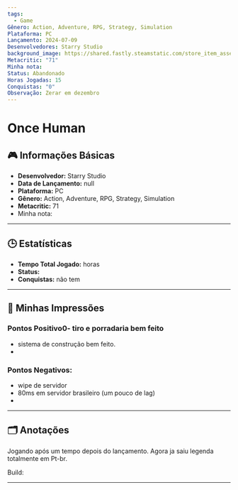 ```yaml
---
tags:
  - Game
Gênero: Action, Adventure, RPG, Strategy, Simulation
Plataforma: PC
Lançamento: 2024-07-09
Desenvolvedores: Starry Studio
background_image: https://shared.fastly.steamstatic.com/store_item_assets/steam/apps/2139460/1cb609239ad1bbfca0d8c054bd12a1d1e9f8dccf/capsule_616x353.jpg?t=1733472700
Metacritic: "71"
Minha nota: 
Status: Abandonado
Horas Jogadas: 15
Conquistas: "0"
Observação: Zerar em dezembro
---
```

# Once Human

## 🎮 Informações Básicas
- **Desenvolvedor:** Starry Studio
- **Data de Lançamento:** null
- **Plataforma:** PC 
- **Gênero:** Action, Adventure, RPG, Strategy, Simulation
- **Metacritic:** 71
- Minha nota: 

---

## 🕒 Estatísticas
- **Tempo Total Jogado:**  horas
- **Status:**
- **Conquistas:** não tem

---

## 📝 Minhas Impressões
### Pontos Positivo0- tiro e porradaria bem feito
- sistema de construção bem feito.
- 

### Pontos Negativos:
- wipe de servidor
- 80ms em servidor brasileiro (um pouco de lag)
- 

---

## 🗂️ Anotações

Jogando após um tempo depois do lançamento. Agora ja saiu legenda totalmente em Pt-br.

Build:

---------------------------------